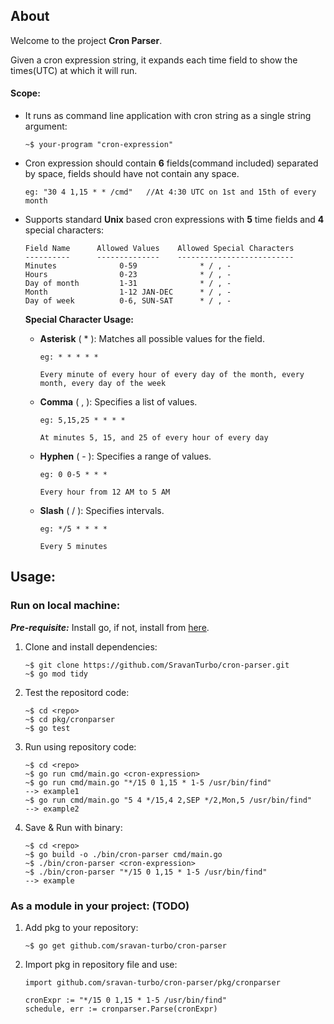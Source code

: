 ## About
Welcome to the project **Cron Parser**. 

Given a cron expression string, it expands each time field to show the times(UTC) at which it will run.

#### Scope:
 - It runs as command line application with cron string as a single string argument:
   ```
   ~$ your-program "cron-expression"
   ```
 - Cron expression should contain **6** fields(command included) separated by space, fields should have not contain any space.
    ```
    eg: "30 4 1,15 * * /cmd"   //At 4:30 UTC on 1st and 15th of every month
    ```
 - Supports standard **Unix** based cron expressions with **5** time fields and **4** special characters:

    ```
    Field Name      Allowed Values    Allowed Special Characters
    ----------      --------------    --------------------------
    Minutes              0-59              * / , -
    Hours                0-23              * / , -
    Day of month         1-31              * / , - 
    Month                1-12 JAN-DEC      * / , -
    Day of week          0-6, SUN-SAT      * / , - 
    ```

   
   **Special Character Usage:**
    - **Asterisk** ( * ): Matches all possible values for the field. 
        ```
        eg: * * * * *

        Every minute of every hour of every day of the month, every month, every day of the week
        ```
    - **Comma** ( , ): Specifies a list of values.
        ```
        eg: 5,15,25 * * * *
        
        At minutes 5, 15, and 25 of every hour of every day
        ```
    - **Hyphen**   ( - ): Specifies a range of values.
        ```
        eg: 0 0-5 * * *
        
        Every hour from 12 AM to 5 AM
        ```
    - **Slash**    ( / ): Specifies intervals.
        ```
        eg: */5 * * * *
        
        Every 5 minutes
        ```


## Usage:

### Run on local machine:

***Pre-requisite:*** Install go, if not, install from [here](https://go.dev/doc/install).
1. Clone and install dependencies:
    ```
    ~$ git clone https://github.com/SravanTurbo/cron-parser.git
    ~$ go mod tidy
    ```
2. Test the repositord code:
    ```
    ~$ cd <repo>
    ~$ cd pkg/cronparser
    ~$ go test
    ```
3. Run using repository code:
    ```
    ~$ cd <repo>
    ~$ go run cmd/main.go <cron-expression>
    ~$ go run cmd/main.go "*/15 0 1,15 * 1-5 /usr/bin/find"            --> example1
    ~$ go run cmd/main.go "5 4 */15,4 2,SEP */2,Mon,5 /usr/bin/find"   --> example2
    ```
4. Save & Run with binary:
    ```
    ~$ cd <repo>
    ~$ go build -o ./bin/cron-parser cmd/main.go
    ~$ ./bin/cron-parser <cron-expression>
    ~$ ./bin/cron-parser "*/15 0 1,15 * 1-5 /usr/bin/find"             --> example

### As a module in your project: (TODO)

1. Add pkg to your repository:

    ```
    ~$ go get github.com/sravan-turbo/cron-parser
    ```
2. Import pkg in repository file and use:

    ```
    import github.com/sravan-turbo/cron-parser/pkg/cronparser
    ```

    ```
    cronExpr := "*/15 0 1,15 * 1-5 /usr/bin/find"
    schedule, err := cronparser.Parse(cronExpr)
    ```